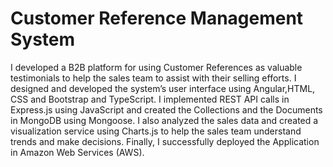 # Customer Reference Management System

I developed a B2B platform for using Customer References as valuable testimonials to help the sales team to assist with their selling efforts. I designed and developed  the system’s user interface using Angular,HTML, CSS  and Bootstrap and TypeScript. I implemented REST API calls in Express.js using JavaScript and created the Collections and the Documents in MongoDB using Mongoose. I also analyzed the sales data and created a visualization service using Charts.js to help the sales team understand trends and make decisions. Finally, I successfully deployed the Application in Amazon Web Services (AWS).
